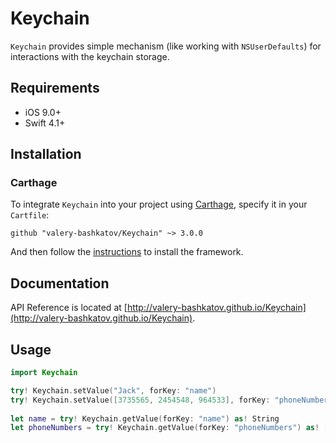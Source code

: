 # Keychain
`Keychain` provides simple mechanism (like working with `NSUserDefaults`) for interactions with the keychain storage.

## Requirements
- iOS 9.0+
- Swift 4.1+

## Installation
### Carthage
To integrate `Keychain` into your project using [Carthage](https://github.com/Carthage/Carthage), specify it in your `Cartfile`:

```
github "valery-bashkatov/Keychain" ~> 3.0.0
```

And then follow the [instructions](https://github.com/Carthage/Carthage#if-youre-building-for-ios-tvos-or-watchos) to install the framework.

## Documentation
API Reference is located at [http://valery-bashkatov.github.io/Keychain](http://valery-bashkatov.github.io/Keychain).

## Usage
```swift
import Keychain

try! Keychain.setValue("Jack", forKey: "name")
try! Keychain.setValue([3735565, 2454548, 964533], forKey: "phoneNumbers")
        
let name = try! Keychain.getValue(forKey: "name") as! String
let phoneNumbers = try! Keychain.getValue(forKey: "phoneNumbers") as! [Int]
```